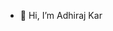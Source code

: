 - 👋 Hi, I’m Adhiraj Kar

<!---
adhiraj23zelthy/adhiraj23zelthy is a ✨ special ✨ repository because its `README.md` (this file) appears on your GitHub profile.
You can click the Preview link to take a look at your changes.
--->

